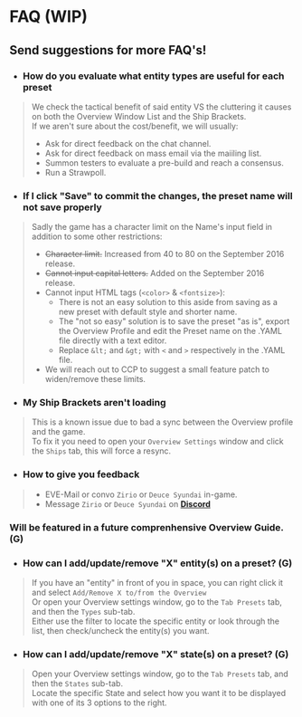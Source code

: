 # FAQ (WIP)

## Send suggestions for more FAQ's!

- ### How do you evaluate what entity types are useful for each preset

> We check the tactical benefit of said entity VS the cluttering it causes on both the Overview Window List and the Ship Brackets.  
> If we aren't sure about the cost/benefit, we will usually:
>
> - Ask for direct feedback on the chat channel.
> - Ask for direct feedback on mass email via the maiiling list.
> - Summon testers to evaluate a pre-build and reach a consensus.
> - Run a Strawpoll.

- ### If I click "Save" to commit the changes, the preset name will not save properly

> Sadly the game has a character limit on the Name's input field in addition to some other restrictions:
>
> - ~~Character limit.~~ Increased from 40 to 80 on the September 2016 release.
> - ~~Cannot input capital letters.~~ Added on the September 2016 release.
> - Cannot input HTML tags (`<color>` & `<fontsize>`):
>   - There is not an easy solution to this aside from saving as a new preset with default style and shorter name.  
>   - The "not so easy" solution is to save the preset "as is", export the Overview Profile and edit the Preset name on the .YAML file directly with a text editor.  
>   - Replace `&lt;` and `&gt;` with `<` and `>` respectively in the .YAML file.  
> - We will reach out to CCP to suggest a small feature patch to widen/remove these limits.

- ### My Ship Brackets aren't loading

> This is a known issue due to bad a sync between the Overview profile and the game.  
> To fix it you need to open your `Overview Settings` window and click the `Ships` tab, this will force a resync.

- ### How to give you feedback

> - EVE-Mail or convo `Zirio` or `Deuce Syundai` in-game.
> - Message `Zirio` or `Deuce Syundai` on **[Discord](http://discord.gg/NSfFKcx)**

### Will be featured in a future comprenhensive Overview Guide. (G)

- ### How can I add/update/remove "X" entity(s) on a preset? (G)

> If you have an "entity" in front of you in space, you can right click it and select `Add/Remove X to/from the Overview`  
> Or open your Overview settings window, go to the `Tab Presets` tab, and then the `Types` sub-tab.  
> Either use the filter to locate the specific entity or look through the list, then check/uncheck the entity(s) you want.

- ### How can I add/update/remove "X" state(s) on a preset? (G)

> Open your Overview settings window, go to the `Tab Presets` tab, and then the `States` sub-tab.  
> Locate the specific State and select how you want it to be displayed with one of its 3 options to the right.
